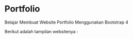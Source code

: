 # Portfolio
Belajar Membuat Website Portfolio Menggunakan Bootstrap 4

Berikut adalah tampilan websitenya :
